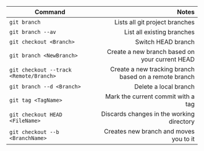 | Command                                 | Notes                                                 |
| --------------------------------------- | -----------------------------------------------------:|
| `git branch`                            | Lists all git project branches                        |
| `git branch --av`                       | List all existing branches                            |
| `git checkout <Branch>`                 | Switch HEAD branch                                    |
| `git branch <NewBranch>`                | Create a new branch based on your current HEAD        |
| `git checkout --track <Remote/Branch>`  | Create a new tracking branch based on a remote branch | 
| `git branch --d <Branch>`               | Delete a local branch                                 |
| `git tag <TagName>`                     | Mark the current commit with a tag                    |
| `git checkout HEAD <FileName>`          | Discards changes in the working directory             |
| `git checkout --b <BranchName>`         | Creates new branch and moves you to it                |

